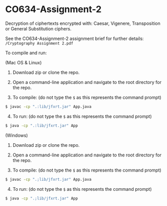 # CO634-Assignment-2

Decryption of ciphertexts encrypted with: Caesar, Vigenere, Transposition or General Substitution ciphers.

See the CO634-Assignment-2 assignment brief for further details: `/Cryptography Assignment 2.pdf`

To compile and run:

(Mac OS & Linux)

1) Download zip or clone the repo.

2) Open a command-line application and navigate to the root directory for the repo.

3) To compile: (do not type the `$` as this represents the command prompt)

```bash
$ javac -cp ".:lib/jfxrt.jar" App.java
```
4) To run: (do not type the `$` as this represents the command prompt)

```bash
$ java -cp ".:lib/jfxrt.jar" App
```

(Windows)

1) Download zip or clone the repo.

2) Open a command-line application and navigate to the root directory for the repo.

3) To compile: (do not type the `$` as this represents the command prompt)

```bash
$ javac -cp ".;lib/jfxrt.jar" App.java
```

4) To run: (do not type the `$` as this represents the command prompt)

```bash
$ java -cp ".;lib/jfxrt.jar" App
```

